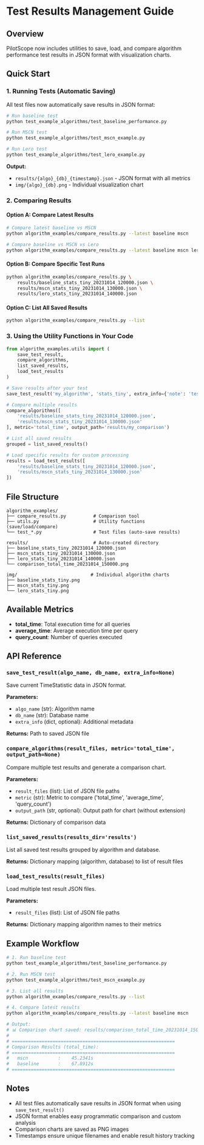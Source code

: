 # Test Results Management Guide

## Overview

PilotScope now includes utilities to save, load, and compare algorithm performance test results in JSON format with visualization charts.

## Quick Start

### 1. Running Tests (Automatic Saving)

All test files now automatically save results in JSON format:

```bash
# Run baseline test
python test_example_algorithms/test_baseline_performance.py

# Run MSCN test
python test_example_algorithms/test_mscn_example.py

# Run Lero test
python test_example_algorithms/test_lero_example.py
```

**Output:**
- `results/{algo}_{db}_{timestamp}.json` - JSON format with all metrics
- `img/{algo}_{db}.png` - Individual visualization chart

### 2. Comparing Results

#### Option A: Compare Latest Results

```bash
# Compare latest baseline vs MSCN
python algorithm_examples/compare_results.py --latest baseline mscn

# Compare baseline vs MSCN vs Lero
python algorithm_examples/compare_results.py --latest baseline mscn lero
```

#### Option B: Compare Specific Test Runs

```bash
python algorithm_examples/compare_results.py \
    results/baseline_stats_tiny_20231014_120000.json \
    results/mscn_stats_tiny_20231014_130000.json \
    results/lero_stats_tiny_20231014_140000.json
```

#### Option C: List All Saved Results

```bash
python algorithm_examples/compare_results.py --list
```

### 3. Using the Utility Functions in Your Code

```python
from algorithm_examples.utils import (
    save_test_result,
    compare_algorithms,
    list_saved_results,
    load_test_results
)

# Save results after your test
save_test_result('my_algorithm', 'stats_tiny', extra_info={'note': 'test run'})

# Compare multiple results
compare_algorithms([
    'results/baseline_stats_tiny_20231014_120000.json',
    'results/mscn_stats_tiny_20231014_130000.json'
], metric='total_time', output_path='results/my_comparison')

# List all saved results
grouped = list_saved_results()

# Load specific results for custom processing
results = load_test_results([
    'results/baseline_stats_tiny_20231014_120000.json',
    'results/mscn_stats_tiny_20231014_130000.json'
])
```

## File Structure

```
algorithm_examples/
├── compare_results.py          # Comparison tool
├── utils.py                    # Utility functions (save/load/compare)
└── test_*.py                   # Test files (auto-save results)

results/                        # Auto-created directory
├── baseline_stats_tiny_20231014_120000.json
├── mscn_stats_tiny_20231014_130000.json
├── lero_stats_tiny_20231014_140000.json
└── comparison_total_time_20231014_150000.png

img/                           # Individual algorithm charts
├── baseline_stats_tiny.png
├── mscn_stats_tiny.png
└── lero_stats_tiny.png
```

## Available Metrics

- **total_time**: Total execution time for all queries
- **average_time**: Average execution time per query
- **query_count**: Number of queries executed

## API Reference

### `save_test_result(algo_name, db_name, extra_info=None)`

Save current TimeStatistic data in JSON format.

**Parameters:**
- `algo_name` (str): Algorithm name
- `db_name` (str): Database name
- `extra_info` (dict, optional): Additional metadata

**Returns:** Path to saved JSON file

### `compare_algorithms(result_files, metric='total_time', output_path=None)`

Compare multiple test results and generate a comparison chart.

**Parameters:**
- `result_files` (list): List of JSON file paths
- `metric` (str): Metric to compare ('total_time', 'average_time', 'query_count')
- `output_path` (str, optional): Output path for chart (without extension)

**Returns:** Dictionary of comparison data

### `list_saved_results(results_dir='results')`

List all saved test results grouped by algorithm and database.

**Returns:** Dictionary mapping (algorithm, database) to list of result files

### `load_test_results(result_files)`

Load multiple test result JSON files.

**Parameters:**
- `result_files` (list): List of JSON file paths

**Returns:** Dictionary mapping algorithm names to their metrics

## Example Workflow

```bash
# 1. Run baseline test
python test_example_algorithms/test_baseline_performance.py

# 2. Run MSCN test
python test_example_algorithms/test_mscn_example.py

# 3. List all results
python algorithm_examples/compare_results.py --list

# 4. Compare latest results
python algorithm_examples/compare_results.py --latest baseline mscn

# Output:
# 📊 Comparison chart saved: results/comparison_total_time_20231014_150000.png
# 
# ============================================================
# Comparison Results (total_time):
# ============================================================
#   mscn           :    45.2341s
#   baseline       :    67.8912s
# ============================================================
```

## Notes

- All test files automatically save results in JSON format when using `save_test_result()`
- JSON format enables easy programmatic comparison and custom analysis
- Comparison charts are saved as PNG images
- Timestamps ensure unique filenames and enable result history tracking
